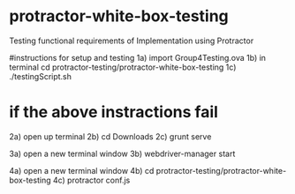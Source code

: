 # protractor-white-box-testing
Testing functional requirements of Implementation using Protractor


#instructions for setup and testing
1a) import Group4Testing.ova
1b) in terminal cd protractor-testing/protractor-white-box-testing
1c) ./testingScript.sh


# if the above instractions fail

2a) open up terminal
2b) cd Downloads
2c) grunt serve

3a) open a new terminal window
3b) webdriver-manager start

4a) open a new terminal window
4b) cd protractor-testing/protractor-white-box-testing
4c) protractor conf.js
